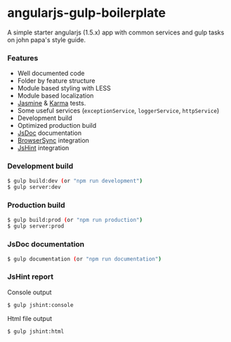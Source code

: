 # angularjs-gulp-boilerplate
A simple starter angularjs (1.5.x) app with common services and gulp tasks on john papa's style guide.

### Features
- Well documented code
- Folder by feature structure
- Module based styling with LESS
- Module based localization
- [Jasmine](http://jasmine.github.io/) & [Karma](https://karma-runner.github.io/1.0/index.html) tests.
- Some useful services (`exceptionService`, `loggerService`, `httpService`)
- Development build
- Optimized production build
- [JsDoc](http://usejsdoc.org/) documentation
- [BrowserSync](https://www.browsersync.io/) integration
- [JsHint](http://jshint.com/) integration

### Development build
```sh
$ gulp build:dev (or "npm run development")
$ gulp server:dev
```

### Production build
```sh
$ gulp build:prod (or "npm run production")
$ gulp server:prod
```

### JsDoc documentation
```sh
$ gulp documentation (or "npm run documentation")
```

### JsHint report
Console output
```sh
$ gulp jshint:console
```
Html file output
```sh
$ gulp jshint:html
```